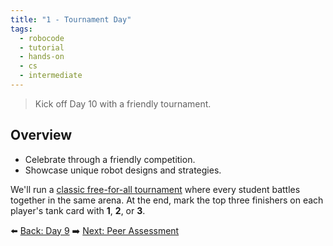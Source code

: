 ```yaml
---
title: "1 - Tournament Day"
tags:
  - robocode
  - tutorial
  - hands-on
  - cs
  - intermediate
---
```


> Kick off Day 10 with a friendly tournament.

## Overview

- Celebrate through a friendly competition.
- Showcase unique robot designs and strategies.

We'll run a [classic free-for-all tournament](/robocode/tournament_format) where every student battles together in the same arena. At the end, mark the top three finishers on each player's tank card with **1**, **2**, or **3**.

⬅️ [Back: Day 9](/robocode/Day-9/index)
➡️ [Next: Peer Assessment](/robocode/Day-10/01_peer_reflection)
